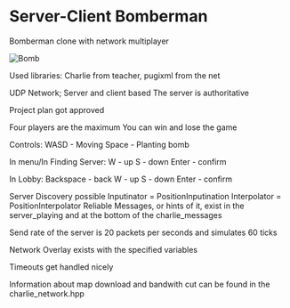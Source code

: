 # Server-Client Bomberman

Bomberman clone with network multiplayer 

![Bomb](https://user-images.githubusercontent.com/47029889/214389747-ce353976-b9c4-446e-91b8-851638622306.gif)

Used libraries: 
Charlie from teacher,
pugixml from the net

UDP Network; Server and client based
The server is authoritative 

Project plan got approved

Four players are the maximum
You can win and lose the game

Controls:
WASD - Moving
Space - Planting bomb

In menu/In Finding Server:
W - up
S - down
Enter - confirm

In Lobby:
Backspace - back
W - up
S - down
Enter - confirm

Server Discovery possible
Inputinator = PositionInputination
Interpolator = PositionInterpolator
Reliable Messages, or hints of it, 
exist in the server_playing and at the bottom of the charlie_messages

Send rate of the server is 20 packets per seconds and simulates 60 ticks

Network Overlay exists with the specified variables

Timeouts get handled nicely

Information about map download and bandwith cut can be found in the charlie_network.hpp


